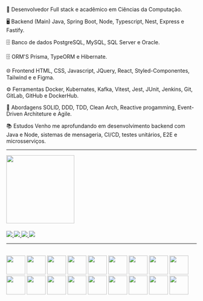 📌 Desenvolvedor Full stack e acadêmico em Ciências da Computação.

🖥 Backend (Main)
Java, Spring Boot, Node, Typescript, Nest, Express e Fastify.

🗄 Banco de dados
PostgreSQL, MySQL, SQL Server e Oracle.

🗄 ORM'S
Prisma, TypeORM e Hibernate.

🌐 Frontend
HTML, CSS, Javascript, JQuery, React, Styled-Componentes, Tailwind e e Figma.

⚙️ Ferramentas
Docker, Kubernates, Kafka, Vitest, Jest, JUnit, Jenkins, Git, GitLab, GitHub e DockerHub.

💼 Abordagens
SOLID, DDD, TDD, Clean Arch, Reactive progamming, Event-Driven Architeture e Agile.

📚 Estudos
Venho me aprofundando em desenvolvimento backend com Java e Node, sistemas de mensageria, CI/CD, testes unitários, E2E e microsserviços.


<hr>

<div>
  <a href="https://github.com/LuanC14">
  <img height="180em" src="https://github-readme-stats.vercel.app/api/top-langs/?username=LuanC14&layout=compact&langs_count=7&theme=dracula"/>
</div>
 
 ####
 <div> 
  <a href="https://www.linkedin.com/in/luan-chrystian-pimentel-santos-567666221/" target="_blank">
    <img src="https://img.shields.io/badge/-LinkedIn-%230077B5?style=for-the-badge&logo=linkedin&logoColor=white" target="_blank">
  </a>  
  <a href = "mailto:luanchr14@gmail.com">
    <img src="https://img.shields.io/badge/-Gmail-%23333?style=for-the-badge&logo=gmail&logoColor=white" target="_blank">
  </a>
  <a href="https://instagram.com/luaannp" target="_blank">
    <img src="https://img.shields.io/badge/-Instagram-%23E4405F?style=for-the-badge&logo=instagram&logoColor=white" target="_blank">
  </a>
  <a href="https://wa.me/+5574991992796" target="_blank">
    <img src="https://img.shields.io/badge/WhatsApp-25D366?style=for-the-badge&logo=whatsapp&logoColor=white" /> 
  </a>
</div>

<hr>
 
<div style="display: inline_block"><br>
  <img src="https://cdn.jsdelivr.net/gh/devicons/devicon@latest/icons/java/java-original-wordmark.svg" width=50px; />
  <img src="https://cdn.jsdelivr.net/gh/devicons/devicon/icons/typescript/typescript-original.svg" width=50px; />
  <img src="https://cdn.jsdelivr.net/gh/devicons/devicon@latest/icons/nodejs/nodejs-original.svg" width=50px; />      
  <img src="https://cdn.jsdelivr.net/gh/devicons/devicon/icons/spring/spring-original.svg" width=50px; />
  <img src="https://cdn.jsdelivr.net/gh/devicons/devicon@latest/icons/nestjs/nestjs-original.svg" width=50px; />
  <img src="https://cdn.jsdelivr.net/gh/devicons/devicon/icons/express/express-original.svg" width=50px />
  <img src="https://cdn.jsdelivr.net/gh/devicons/devicon@latest/icons/fastify/fastify-original.svg" width=50px; />
  <img src="https://cdn.jsdelivr.net/gh/devicons/devicon@latest/icons/vitest/vitest-original.svg" width=50px; />
  <img src="https://cdn.jsdelivr.net/gh/devicons/devicon@latest/icons/javascript/javascript-original.svg" width=50px; />
  <img src="https://cdn.jsdelivr.net/gh/devicons/devicon/icons/react/react-original.svg" width=50px; />
  <img src="https://cdn.jsdelivr.net/gh/devicons/devicon@latest/icons/jquery/jquery-original.svg" width=50px; />
  <img src="https://cdn.jsdelivr.net/gh/devicons/devicon@latest/icons/microsoftsqlserver/microsoftsqlserver-original.svg" width=50px; />   
  <img src="https://cdn.jsdelivr.net/gh/devicons/devicon/icons/mysql/mysql-original.svg" width=50px />
  <img src="https://cdn.jsdelivr.net/gh/devicons/devicon/icons/postgresql/postgresql-original.svg" width=50px; />          
  <img src="https://cdn.jsdelivr.net/gh/devicons/devicon/icons/mongodb/mongodb-original.svg" width=50px; />
  <img src="https://cdn.jsdelivr.net/gh/devicons/devicon/icons/docker/docker-plain-wordmark.svg" width=50px; />
  <img src="https://cdn.jsdelivr.net/gh/devicons/devicon/icons/kubernetes/kubernetes-plain-wordmark.svg" width=50px; />
  <img src="https://cdn.jsdelivr.net/gh/devicons/devicon/icons/apachekafka/apachekafka-original.svg" width=50px />
</div>
